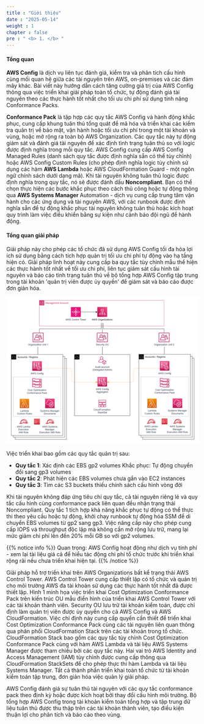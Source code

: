 ```yaml
---
title : "Giới thiệu"
date : "2025-05-14" 
weight : 1 
chapter : false
pre : " <b> 1. </b> "
---
```


#### Tổng quan

**AWS Config** là dịch vụ liên tục đánh giá, kiểm tra và phân tích cấu hình cùng mối quan hệ giữa các tài nguyên trên AWS, on-premises và các đám mây khác. Bài viết này hướng dẫn cách tăng cường giá trị của AWS Config thông qua việc triển khai giải pháp toàn tổ chức, tự động đánh giá tài nguyên theo các thực hành tốt nhất cho tối ưu chi phí sử dụng tính năng Conformance Packs.

**Conformance Pack** là tập hợp các quy tắc AWS Config và hành động khắc phục, cung cấp khung tuân thủ tổng quát để mã hóa và triển khai các kiểm tra quản trị về bảo mật, vận hành hoặc tối ưu chi phí trong một tài khoản và vùng, hoặc mở rộng ra toàn bộ AWS Organization. Các quy tắc này tự động giám sát và đánh giá tài nguyên để xác định tình trạng tuân thủ so với logic được định nghĩa trong mỗi quy tắc. AWS Config cung cấp AWS Config Managed Rules (danh sách quy tắc được định nghĩa sẵn có thể tùy chỉnh) hoặc AWS Config Custom Rules (cho phép định nghĩa logic tùy chỉnh sử dụng các hàm **AWS Lambda** hoặc AWS CloudFormation Guard - một ngôn ngữ chính sách dưới dạng mã).
Khi tài nguyên không tuân thủ logic được định nghĩa trong quy tắc, nó sẽ được đánh dấu **Noncompliant**. Bạn có thể chọn thực hiện các bước khắc phục theo cách thủ công hoặc tự động thông qua **AWS Systems Manager** Automation - dịch vụ cung cấp trung tâm vận hành cho các ứng dụng và tài nguyên AWS, với các runbook được định nghĩa sẵn để tự động khắc phục tài nguyên không tuân thủ hoặc kích hoạt quy trình làm việc điều khiển bằng sự kiện như cảnh báo đội ngũ để hành động.

#### Tổng quan giải pháp

Giải pháp này cho phép các tổ chức đã sử dụng AWS Config tối đa hóa lợi ích sử dụng bằng cách tích hợp quản trị tối ưu chi phí tự động vào hạ tầng hiện có. Giải pháp linh hoạt này cung cấp ba quy tắc tùy chỉnh mẫu thể hiện các thực hành tốt nhất về tối ưu chi phí, liên tục giám sát cấu hình tài nguyên và báo cáo tình trạng tuân thủ về bộ tổng hợp AWS Config tập trung trong tài khoản 'quản trị viên được ủy quyền' để giám sát và báo cáo được đơn giản hóa.

![Architecture Overview](images/5.conformancepack/007-architecture-overview.png)

Việc triển khai bao gồm các quy tắc quản trị sau:

- **Quy tắc 1**: Xác định các EBS gp2 volumes Khắc phục: Tự động chuyển đổi sang gp3 volumes
- **Quy tắc 2**: Phát hiện các EBS volumes chưa gắn vào EC2 instances
- **Quy tắc 3**: Tìm các S3 buckets thiếu chính sách cấu hình vòng đời

Khi tài nguyên không đáp ứng tiêu chí quy tắc, cả tài nguyên riêng lẻ và quy tắc cấu hình cùng conformance pack liên quan đều nhận trạng thái Noncompliant. Quy tắc 1 tích hợp khả năng khắc phục tự động có thể thực thi theo yêu cầu hoặc tự động, khởi chạy runbook tự động hóa SSM để di chuyển EBS volumes từ gp2 sang gp3. Việc nâng cấp này cho phép cung cấp IOPS và throughput độc lập mà không cần mở rộng lưu trữ, mang lại mức giảm chi phí lên đến 20% mỗi GB so với gp2 volumes.

{{% notice info %}}
Quan trọng: AWS Config hoạt động như dịch vụ tính phí - xem lại tài liệu giá cả để hiểu tác động chi phí tổ chức trước khi triển khai rộng rãi nếu chưa triển khai hiện tại.
{{% /notice %}}

Giải pháp hỗ trợ triển khai trên AWS Organizations bất kể trạng thái AWS Control Tower. AWS Control Tower cung cấp thiết lập có tổ chức và quản trị cho môi trường AWS đa tài khoản sử dụng các thực hành tốt nhất đã được thiết lập. Hình 1 minh họa việc triển khai Cost Optimization Conformance Pack trên kiến trúc OU mẫu điển hình của triển khai AWS Control Tower với các tài khoản thành viên.
Security OU lưu trữ tài khoản kiểm toán, được chỉ định làm quản trị viên được ủy quyền cho cả AWS Config và AWS CloudFormation. Việc chỉ định này cung cấp quyền cần thiết để triển khai Cost Optimization Conformance Pack cùng các tài nguyên liên quan thông qua phân phối CloudFormation Stack trên các tài khoản trong tổ chức.
CloudFormation Stack bao gồm các quy tắc tùy chỉnh Cost Optimization Conformance Pack cùng với hàm AWS Lambda và tài liệu AWS Systems Manager được tham chiếu bởi các quy tắc này. Hai vai trò AWS Identity and Access Management (IAM) tùy chỉnh được cung cấp thông qua CloudFormation StackSets để cho phép thực thi hàm Lambda và tài liệu Systems Manager. Tất cả thành phần triển khai toàn tổ chức từ tài khoản kiểm toán tập trung, đơn giản hóa việc quản lý giải pháp.

AWS Config đánh giá sự tuân thủ tài nguyên với các quy tắc conformance pack theo định kỳ hoặc được kích hoạt bởi thay đổi cấu hình môi trường. Bộ tổng hợp AWS Config trong tài khoản kiểm toán tổng hợp và tập trung dữ liệu tuân thủ được thu thập trên các tài khoản thành viên, tạo điều kiện thuận lợi cho phân tích và báo cáo theo vùng.
